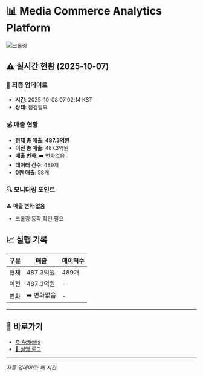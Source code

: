 # 📊 Media Commerce Analytics Platform

![크롤링](https://img.shields.io/badge/크롤링-점검필요-yellow)

## ⚠️ 실시간 현황 (2025-10-07)

### 📍 최종 업데이트
- **시간**: 2025-10-08 07:02:14 KST
- **상태**: 점검필요

### 💰 매출 현황
- **현재 총 매출**: **487.3억원**
- **이전 총 매출**: 487.3억원
- **매출 변화**: ➡️ 변화없음
- **데이터 건수**: 489개
- **0원 매출**: 58개

### 🔍 모니터링 포인트

⚠️ **매출 변화 없음**
- 크롤링 동작 확인 필요


## 📈 실행 기록

| 구분 | 매출 | 데이터수 |
|------|------|----------|
| 현재 | 487.3억원 | 489개 |
| 이전 | 487.3억원 | - |
| 변화 | ➡️ 변화없음 | - |

---

## 🔗 바로가기

- [⚙️ Actions](../../actions)
- [📝 실행 로그](../../actions/workflows/daily_scraping.yml)

---

*자동 업데이트: 매 시간*
